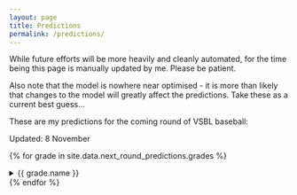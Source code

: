 ```yaml
---
layout: page
title: Predictions
permalink: /predictions/
---
```


While future efforts will be more heavily and cleanly automated, for the time being this page is manually updated by me. Please be patient.

Also note that the model is nowhere near optimised - it is more than likely that changes to the model will greatly affect the predictions. Take these as a current best guess...

These are my predictions for the coming round of VSBL baseball:

Updated: 8 November

{% for grade in site.data.next_round_predictions.grades %}
<details>
    <summary>{{ grade.name }}</summary>
<table class="table">
  <tr>
    <th>Home Team</th>
    <th>Home Chance</th>
    <th>Away Chance</th>
    <th>Away Team</th>
  </tr>
{% for game in grade.games %}
  <tr>
    <td> {{ game.team_home }} </td>
    <td> {{ game.chance_home }}% </td>
    <td> {{ game.chance_away }}% </td>
    <td> {{ game.team_away }} </td>
  </tr>
{% endfor %}
</table>
</details>
{% endfor %}
